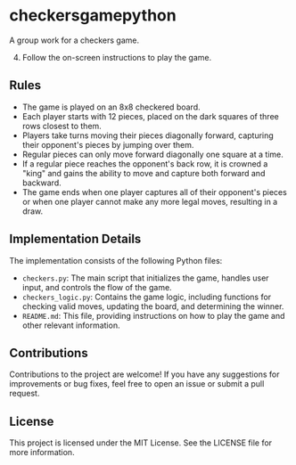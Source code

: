 # checkersgamepython
A group work for a checkers game.

4. Follow the on-screen instructions to play the game.

## Rules

- The game is played on an 8x8 checkered board.
- Each player starts with 12 pieces, placed on the dark squares of three rows closest to them.
- Players take turns moving their pieces diagonally forward, capturing their opponent's pieces by jumping over them.
- Regular pieces can only move forward diagonally one square at a time.
- If a regular piece reaches the opponent's back row, it is crowned a "king" and gains the ability to move and capture both forward and backward.
- The game ends when one player captures all of their opponent's pieces or when one player cannot make any more legal moves, resulting in a draw.

## Implementation Details

The implementation consists of the following Python files:

- `checkers.py`: The main script that initializes the game, handles user input, and controls the flow of the game.
- `checkers_logic.py`: Contains the game logic, including functions for checking valid moves, updating the board, and determining the winner.
- `README.md`: This file, providing instructions on how to play the game and other relevant information.

## Contributions

Contributions to the project are welcome! If you have any suggestions for improvements or bug fixes, feel free to open an issue or submit a pull request.

## License

This project is licensed under the MIT License. See the LICENSE file for more information.
